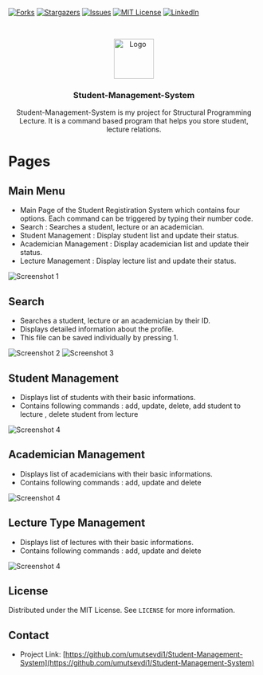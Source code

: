 [![Forks][forks-shield]][forks-url]
[![Stargazers][stars-shield]][stars-url]
[![Issues][issues-shield]][issues-url]
[![MIT License][license-shield]][license-url]
[![LinkedIn][linkedin-shield]][linkedin-url]



<!-- PROJECT LOGO -->
<br />
<p align="center">
  <a href="http://github.com/umutsevdi1/Student-Management-System">
    <img src="https://github.com/umutsevdi1/Student-Management-System/blob/main/screenshots/lecturemenu.png" alt="Logo" width="80" height="80">
  </a>
  
  <h3 align="center">Student-Management-System</h3>
  <p align="center">Student-Management-System is my project for Structural Programming Lecture. It is a command based program that helps you store student, lecture relations.</p>
  
</p>





# Pages

## Main Menu
* Main Page of the Student Registiration System which contains four options. Each command can be triggered by typing their number code.
* Search : Searches a student, lecture or an academician.
* Student Management : Display student list and update their status.
* Academician Management : Display academician list and update their status.
* Lecture Management : Display lecture list and update their status.


![Screenshot 1](https://github.com/umutsevdi1/Student-Management-System/blob/main/screenshots/mainmenu.png)

## Search 
* Searches a student, lecture or an academician by their ID. 
* Displays detailed information about the profile.
* This file can be saved individually by pressing 1.


![Screenshot 2](https://github.com/umutsevdi1/Student-Management-System/blob/main/screenshots/search1.png)
![Screenshot 3](https://github.com/umutsevdi1/Student-Management-System/blob/main/screenshots/search1.png)

## Student Management
* Displays list of students with their basic informations.
* Contains following commands : add, update, delete, add student to lecture , delete student from lecture

![Screenshot 4](https://github.com/umutsevdi1/Student-Management-System/blob/main/screenshots/studentmenu.png)

## Academician Management
* Displays list of academicians with their basic informations.
* Contains following commands : add, update and delete

![Screenshot 4](https://github.com/umutsevdi1/Student-Management-System/blob/main/screenshots/academicianmenu.png)


## Lecture Type Management
* Displays list of lectures with their basic informations.
* Contains following commands : add, update and delete

![Screenshot 4](https://github.com/umutsevdi1/Student-Management-System/blob/main/screenshots/lecturemenu.png)


<!-- LICENSE -->
## License

Distributed under the  MIT License. See `LICENSE` for more information.


<!-- CONTACT -->
## Contact
* Project Link: [https://github.com/umutsevdi1/Student-Management-System](https://github.com/umutsevdi1/Student-Management-System)


<!-- MARKDOWN LINKS & IMAGES -->
<!-- https://www.markdownguide.org/basic-syntax/#reference-style-links -->
[forks-shield]: https://img.shields.io/github/forks/umutsevdi1/Student-Management-System.svg?style=for-the-badge
[forks-url]: https://github.com/umutsevdi1/Student-Management-System/network/members
[stars-shield]: https://img.shields.io/github/stars/umutsevdi1/Student-Management-System.svg?style=for-the-badge
[stars-url]: https://github.com/umutsevdi1/Student-Management-System/stargazers
[issues-shield]: https://img.shields.io/github/issues/umutsevdi1/Student-Management-System.svg?style=for-the-badge
[issues-url]: https://github.com/umutsevdi1/Student-Management-System/issues
[license-shield]:  https://img.shields.io/github/license/umutsevdi1/Student-Management-System.svg?style=for-the-badge
[license-url]: https://github.com/umutsevdi1/Student-Management-System/blob/main/LICENSE
[linkedin-shield]: https://img.shields.io/badge/-LinkedIn-black.svg?style=for-the-badge&logo=linkedin&colorB=555
[linkedin-url]: https://linkedin.com/in/umut-sevdi

